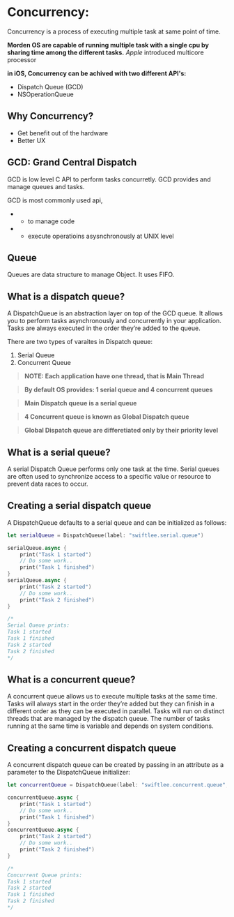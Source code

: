# Concurrency:
Concurrency is a process of executing multiple task at same point of time.

**Morden OS are capable of running multiple task with a single cpu by sharing time among the different tasks.**
_Apple_ introduced multicore processor

**in iOS, Concurrency can be achived with two different API's:**
* Dispatch Queue (GCD)
* NSOperationQueue

## Why Concurrency?
* Get benefit out of the hardware
* Better UX

## GCD: Grand Central Dispatch
GCD is low level C API to perform tasks concurretly.
GCD provides and manage queues and tasks.

GCD is most commonly used api, 
*   - to manage code
*   - execute operatioins asysnchronously at UNIX level


## Queue
Queues are data structure to manage Object. It uses FIFO.


## What is a dispatch queue?
A DispatchQueue is an abstraction layer on top of the GCD queue.
It allows you to perform tasks asynchronously and concurrently in your application. 
Tasks are always executed in the order they’re added to the queue.

There are two types of varaites in Dispatch queue:
1. Serial Queue
2. Concurrent Queue

> **NOTE: Each application have one thread, that is Main Thread**

> **By default OS provides:  1 serial queue and 4 concurrent queues**

> **Main Dispatch queue is a serial queue**

> **4 Concurrent queue is known as Global Dispatch queue**

> **Global Dispatch queue are differetiated only by their priority level**


## What is a serial queue?
A serial Dispatch Queue performs only one task at the time. Serial queues are often used to synchronize access to a specific value or resource to prevent data races to occur.

## Creating a serial dispatch queue
A DispatchQueue defaults to a serial queue and can be initialized as follows:

```swift
let serialQueue = DispatchQueue(label: "swiftlee.serial.queue")

serialQueue.async {
    print("Task 1 started")
    // Do some work..
    print("Task 1 finished")
}
serialQueue.async {
    print("Task 2 started")
    // Do some work..
    print("Task 2 finished")
}

/*
Serial Queue prints:
Task 1 started
Task 1 finished
Task 2 started
Task 2 finished
*/
```

## What is a concurrent queue?
A concurrent queue allows us to execute multiple tasks at the same time. Tasks will always start in the order they’re added but they can finish in a different order as they can be executed in parallel. Tasks will run on distinct threads that are managed by the dispatch queue. The number of tasks running at the same time is variable and depends on system conditions.

## Creating a concurrent dispatch queue
A concurrent dispatch queue can be created by passing in an attribute as a parameter to the DispatchQueue initializer:

```swift
let concurrentQueue = DispatchQueue(label: "swiftlee.concurrent.queue", attributes: .concurrent)

concurrentQueue.async {
    print("Task 1 started")
    // Do some work..
    print("Task 1 finished")
}
concurrentQueue.async {
    print("Task 2 started")
    // Do some work..
    print("Task 2 finished")
}

/*
Concurrent Queue prints:
Task 1 started
Task 2 started
Task 1 finished
Task 2 finished
*/
```
